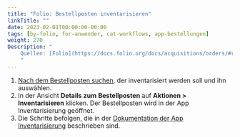 ```yaml
---
title: "Folio: Bestellposten inventarisieren"
linkTitle: ""
date: 2023-02-01T00:00:00-00:00
tags: [by-folio, for-anwender, cat-workflows, app-bestellungen]
weight: 270
Description: "
    Quellen: [Folio](https://docs.folio.org/docs/acquisitions/orders/#receiving-an-order-line) & [GBV](https://info.gbv.de/display/FOLIOGBVEXTERN/Folio:+Bestellposten+inventarisieren)
    "
---
```


1.  [Nach dem Bestellposten suchen](https://info.gbv.de/display/FOLIOGBVEXTERN/Folio%3A+Bestellposten+suchen), der inventarisiert werden soll und ihn auswählen.
2.  In der Ansicht **Details zum** **Bestellposten** auf **Aktionen > Inventarisieren** klicken. Der Bestellposten wird in der App Inventarisierung geöffnet.
3.  Die Schritte befolgen, die in der [Dokumentation der App Inventarisierung](https://info.gbv.de/pages/viewpage.action?pageId=839188630) beschrieben sind.
